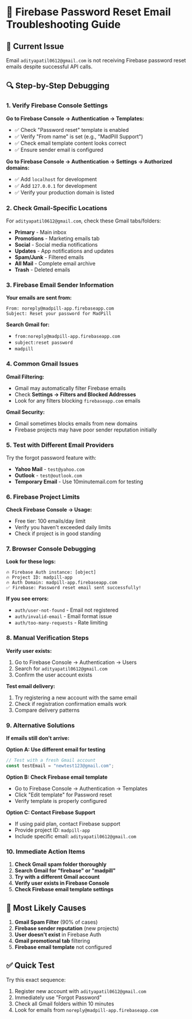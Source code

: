 # 📧 Firebase Password Reset Email Troubleshooting Guide

## 🎯 **Current Issue**
Email `adityapatil0612@gmail.com` is not receiving Firebase password reset emails despite successful API calls.

## 🔍 **Step-by-Step Debugging**

### **1. Verify Firebase Console Settings**

**Go to Firebase Console → Authentication → Templates:**
- ✅ Check "Password reset" template is enabled
- ✅ Verify "From name" is set (e.g., "MadPill Support")
- ✅ Check email template content looks correct
- ✅ Ensure sender email is configured

**Go to Firebase Console → Authentication → Settings → Authorized domains:**
- ✅ Add `localhost` for development
- ✅ Add `127.0.0.1` for development
- ✅ Verify your production domain is listed

### **2. Check Gmail-Specific Locations**

For `adityapatil0612@gmail.com`, check these Gmail tabs/folders:
- **Primary** - Main inbox
- **Promotions** - Marketing emails tab
- **Social** - Social media notifications
- **Updates** - App notifications and updates
- **Spam/Junk** - Filtered emails
- **All Mail** - Complete email archive
- **Trash** - Deleted emails

### **3. Firebase Email Sender Information**

**Your emails are sent from:**
```
From: noreply@madpill-app.firebaseapp.com
Subject: Reset your password for MadPill
```

**Search Gmail for:**
- `from:noreply@madpill-app.firebaseapp.com`
- `subject:reset password`
- `madpill`

### **4. Common Gmail Issues**

**Gmail Filtering:**
- Gmail may automatically filter Firebase emails
- Check **Settings → Filters and Blocked Addresses**
- Look for any filters blocking `firebaseapp.com` emails

**Gmail Security:**
- Gmail sometimes blocks emails from new domains
- Firebase projects may have poor sender reputation initially

### **5. Test with Different Email Providers**

Try the forgot password feature with:
- **Yahoo Mail** - `test@yahoo.com`
- **Outlook** - `test@outlook.com`
- **Temporary Email** - Use 10minutemail.com for testing

### **6. Firebase Project Limits**

**Check Firebase Console → Usage:**
- Free tier: 100 emails/day limit
- Verify you haven't exceeded daily limits
- Check if project is in good standing

### **7. Browser Console Debugging**

**Look for these logs:**
```
🔥 Firebase Auth instance: [object]
🔥 Project ID: madpill-app
🔥 Auth Domain: madpill-app.firebaseapp.com
✅ Firebase: Password reset email sent successfully!
```

**If you see errors:**
- `auth/user-not-found` - Email not registered
- `auth/invalid-email` - Email format issue
- `auth/too-many-requests` - Rate limiting

### **8. Manual Verification Steps**

**Verify user exists:**
1. Go to Firebase Console → Authentication → Users
2. Search for `adityapatil0612@gmail.com`
3. Confirm the user account exists

**Test email delivery:**
1. Try registering a new account with the same email
2. Check if registration confirmation emails work
3. Compare delivery patterns

### **9. Alternative Solutions**

**If emails still don't arrive:**

**Option A: Use different email for testing**
```javascript
// Test with a fresh Gmail account
const testEmail = "newtest123@gmail.com";
```

**Option B: Check Firebase email template**
- Go to Firebase Console → Authentication → Templates
- Click "Edit template" for Password reset
- Verify template is properly configured

**Option C: Contact Firebase Support**
- If using paid plan, contact Firebase support
- Provide project ID: `madpill-app`
- Include specific email: `adityapatil0612@gmail.com`

### **10. Immediate Action Items**

1. **Check Gmail spam folder thoroughly**
2. **Search Gmail for "firebase" or "madpill"**
3. **Try with a different Gmail account**
4. **Verify user exists in Firebase Console**
5. **Check Firebase email template settings**

## 🚨 **Most Likely Causes**

1. **Gmail Spam Filter** (90% of cases)
2. **Firebase sender reputation** (new projects)
3. **User doesn't exist** in Firebase Auth
4. **Gmail promotional tab** filtering
5. **Firebase email template** not configured

## ✅ **Quick Test**

Try this exact sequence:
1. Register new account with `adityapatil0612@gmail.com`
2. Immediately use "Forgot Password"
3. Check all Gmail folders within 10 minutes
4. Look for emails from `noreply@madpill-app.firebaseapp.com`
